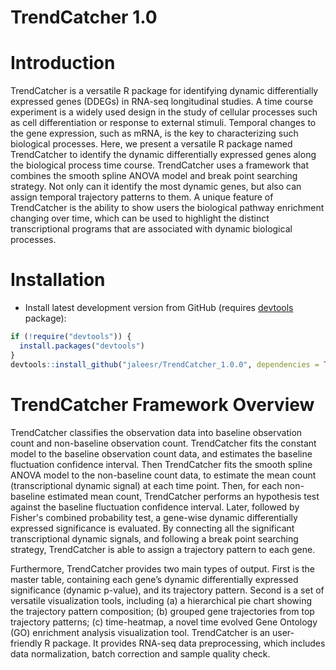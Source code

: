 # TrendCatcher 1.0

# Introduction

TrendCatcher is a versatile R package for identifying dynamic differentially expressed genes (DDEGs) in RNA-seq longitudinal studies. A time course experiment is a widely used design in the study of cellular processes such as cell differentiation or response to external stimuli. Temporal changes to the gene expression, such as mRNA, is the key to characterizing such biological processes. Here, we present a versatile R package named TrendCatcher to identify the dynamic differentially expressed genes along the biological process time course. TrendCatcher uses a framework that combines the smooth spline ANOVA model and break point searching strategy. Not only can it identify the most dynamic genes, but also can assign temporal trajectory patterns to them. A unique feature of TrendCatcher is the ability to show users the biological pathway enrichment changing over time, which can be used to highlight the distinct transcriptional programs that are associated with dynamic biological processes.


# Installation

* Install latest development version from GitHub (requires [devtools](https://github.com/hadley/devtools) package):

```r
if (!require("devtools")) {
  install.packages("devtools")
}
devtools::install_github("jaleesr/TrendCatcher_1.0.0", dependencies = TRUE, build_vignettes = FALSE)
```

# TrendCatcher Framework Overview

TrendCatcher classifies the observation data into baseline observation count and non-baseline observation count. TrendCatcher fits the constant model to the baseline observation count data, and estimates the baseline fluctuation confidence interval. Then TrendCatcher fits the smooth spline ANOVA model to the non-baseline count data, to estimate the mean count (transcriptional dynamic signal) at each time point. Then, for each non-baseline estimated mean count, TrendCatcher performs an hypothesis test against the baseline fluctuation confidence interval. Later, followed by Fisher's combined probability test, a gene-wise dynamic differentially expressed significance is evaluated. By connecting all the significant transcriptional dynamic signals, and following a break point searching strategy, TrendCatcher is able to assign a trajectory pattern to each gene.

Furthermore, TrendCatcher provides two main types of output. First is the master table, containing each gene’s dynamic differentially expressed significance (dynamic p-value), and its trajectory pattern. Second is a set of versatile visualization tools, including (a) a hierarchical pie chart showing the trajectory pattern composition; (b) grouped gene trajectories from top trajectory patterns; (c) time-heatmap, a novel time evolved Gene Ontology (GO) enrichment analysis visualization tool. TrendCatcher is an user-friendly R package. It provides RNA-seq data preprocessing, which includes data normalization, batch correction and sample quality check.



